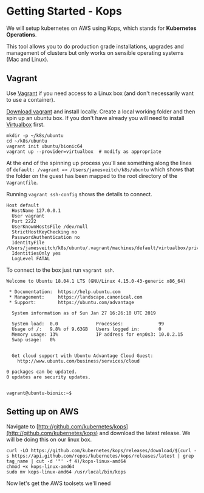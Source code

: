 # Getting Started - Kops

We will setup kubernetes on AWS using Kops, which stands for **Kubernetes Operations**.

This tool allows you to do production grade installations, upgrades and management of clusters but only works on sensible operating systems \(Mac and Linux\).

## Vagrant

Use [Vagrant](https://www.vagrantup.com) if you need access to a Linux box \(and don't necessarily want to use a container\).

[Download vagrant](https://www.vagrantup.com/downloads.html) and install locally. Create a local working folder and then spin up an ubuntu box. If you don't have already you will need to install [Virtualbox](https://www.virtualbox.org) first.

```
mkdir -p ~/k8s/ubuntu
cd ~/k8s/ubuntu
vagrant init ubuntu/bionic64
vagrant up --provider=virtualbox  # modify as appropriate
```

At the end of the spinning up process you'll see something along the lines of `default: /vagrant => /Users/jamesveitch/k8s/ubuntu` which shows that the folder on the guest has been mapped to the root directory of the `Vagrantfile`.

Running `vagrant ssh-config` shows the details to connect.

```
Host default
  HostName 127.0.0.1
  User vagrant
  Port 2222
  UserKnownHostsFile /dev/null
  StrictHostKeyChecking no
  PasswordAuthentication no
  IdentityFile /Users/jamesveitch/k8s/ubuntu/.vagrant/machines/default/virtualbox/private_key
  IdentitiesOnly yes
  LogLevel FATAL
```

To connect to the box just run `vagrant ssh`.

```
Welcome to Ubuntu 18.04.1 LTS (GNU/Linux 4.15.0-43-generic x86_64)

 * Documentation:  https://help.ubuntu.com
 * Management:     https://landscape.canonical.com
 * Support:        https://ubuntu.com/advantage

  System information as of Sun Jan 27 16:26:10 UTC 2019

  System load:  0.0              Processes:             99
  Usage of /:   9.8% of 9.63GB   Users logged in:       0
  Memory usage: 13%              IP address for enp0s3: 10.0.2.15
  Swap usage:   0%


  Get cloud support with Ubuntu Advantage Cloud Guest:
    http://www.ubuntu.com/business/services/cloud

0 packages can be updated.
0 updates are security updates.


vagrant@ubuntu-bionic:~$
```

## Setting up on AWS

Navigate to [http://github.com/kubernetes/kops](http://github.com/kubernetes/kops) and download the latest release. We will be doing this on our linux box.

```
curl -LO https://github.com/kubernetes/kops/releases/download/$(curl -s https://api.github.com/repos/kubernetes/kops/releases/latest | grep tag_name | cut -d '"' -f 4)/kops-linux-amd64
chmod +x kops-linux-amd64
sudo mv kops-linux-amd64 /usr/local/bin/kops
```

Now let's get the AWS toolsets we'll need

